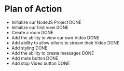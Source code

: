 # Plan of Action

- Initialize our NodeJS Project DONE
- Initialize our first view DONE
- Create a room DONE
- Add the ability to view our own Video DONE
- Add ability to allow others to stream their Video DONE
- Add styling DONE
- Add the ability to create messages DONE
- Add mute button DONE
- Add stop Video button DONE
